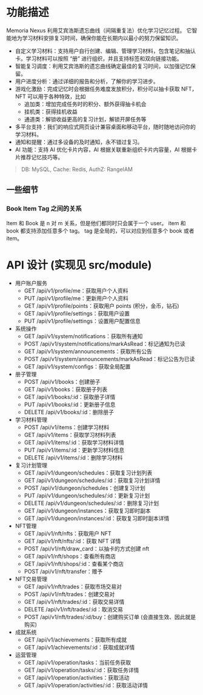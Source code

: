 # 功能描述

Memoria Nexus 利用艾宾浩斯遗忘曲线（间隔重复法）优化学习记忆过程。
它智能地为学习材料安排复习时间，确保你能在长期内以最小的努力保留知识。

- 自定义学习材料：支持用户自行创建、编辑、管理学习材料，包含笔记和抽认卡。学习材料可以按照 “册” 进行组织，并且支持标签和双向链接功能。
- 智能复习调度：利用艾宾浩斯的遗忘曲线确定最佳的复习时间，以加强记忆保留。
- 用户进度分析：通过详细的报告和分析，了解你的学习进步。
- 游戏化激励：完成记忆时会根据任务难度发放积分，积分可以抽卡获取 NFT，NFT 可以用于各种特效，比如
    - 追加类：增加完成任务时的积分、额外获得抽卡机会
    - 挂机类：获得挂机收益
    - 通道类：解锁收益更高的复习计划，解锁开屏任务等
- 多平台支持：我们的响应式网页设计兼容桌面和移动平台，随时随地访问你的学习材料。
- 通知和提醒：通过多设备的及时通知，永不错过复习。
- AI 功能：支持 AI 优化卡片内容，AI 根据关联重新组织卡片内容量，AI 根据卡片推荐记忆技巧等。

> DB: MySQL, Cache: Redis, AuthZ: RangeIAM

## 一些细节

### Book Item Tag 之间的关系

Item 和 Book 是 n 对 m 关系，但是他们都同时只会属于一个 user。
item 和 book 都支持添加任意多个 tag。
tag 是全局的，可以对应到任意多个 book 或者 item。

# API 设计 (实现见 src/module) 

- 用户账户服务
    - GET /api/v1/profile/me：获取用户个人资料
    - PUT /api/v1/profile/me：更新用户个人资料
    - GET /api/v1/profile/points：获取用户 points (积分，金币，钻石)
    - GET /api/v1/profile/settings：获取用户设置
    - PUT /api/v1/profile/settings：设置用户配置信息
- 系统操作
    - GET /api/v1/system/notifications：获取所有通知
    - POST /api/v1/system/notifications/markAsRead：标记通知为已读
    - GET /api/v1/system/announcements：获取所有公告
    - POST /api/v1/system/announcements/markAsRead：标记公告为已读
    - GET /api/v1/system/configs：获取全局配置
- 册子管理
    - POST /api/v1/books：创建册子
    - GET /api/v1/books：获取册子列表
    - GET /api/v1/books/:id：获取册子详情
    - PUT /api/v1/books/:id：更新册子信息
    - DELETE /api/v1/books/:id：删除册子
- 学习材料管理
    - POST /api/v1/items：创建学习材料
    - GET /api/v1/items：获取学习材料列表
    - GET /api/v1/items/:id：获取学习材料详情
    - PUT /api/v1/items/:id：更新学习材料信息
    - DELETE /api/v1/items/:id：删除学习材料
- 复习计划管理
    - GET /api/v1/dungeon/schedules：获取复习计划列表
    - GET /api/v1/dungeon/schedules/:id：获取复习计划详情
    - POST /api/v1/dungeon/schedules：创建复习计划
    - PUT /api/v1/dungeon/schedules/:id：更新复习计划
    - DELETE /api/v1/dungeon/schedules/:id：删除复习计划
    - GET /api/v1/dungeon/instances：获取复习即时副本
    - GET /api/v1/dungeon/instances/:id：获取复习即时副本详情
- NFT管理
    - GET /api/v1/nft/nfts：获取用户 NFT
    - GET /api/v1/nft/nfts/:id：获取 NFT 详情
    - POST /api/v1/nft/draw_card：以抽卡的方式创建 nft
    - GET /api/v1/nft/shops：查看所有商店
    - GET /api/v1/nft/shops/:id：查看某个商店
    - POST /api/v1/nft/transfer：赠予
- NFT交易管理
    - GET /api/v1/nft/trades：获取市场交易对
    - POST /api/v1/nft/trades：创建交易对
    - GET /api/v1/nft/trades/:id：获取交易详情
    - DELETE /api/v1/nft/trades/:id：取消交易
    - POST /api/v1/nft/trades/:id/buy：创建购买订单 (会直接生效、因此就是购买)
- 成就系统
    - GET /api/v1/achievements：获取所有成就
    - GET /api/v1/achievements/:id：获取成就详情
- 运营管理
    - GET /api/v1/operation/tasks：当前任务获取
    - GET /api/v1/operation/tasks/:id：获取任务详情
    - GET /api/v1/operation/activities：获取活动
    - GET /api/v1/operation/activities/:id：获取活动详情